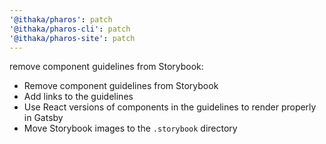 ```yaml
---
'@ithaka/pharos': patch
'@ithaka/pharos-cli': patch
'@ithaka/pharos-site': patch
---
```

remove component guidelines from Storybook:

* Remove component guidelines from Storybook
* Add links to the guidelines
* Use React versions of components in the guidelines to render properly in Gatsby
* Move Storybook images to the `.storybook` directory


